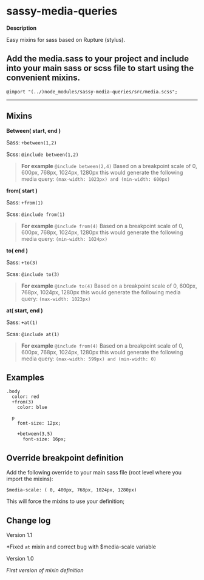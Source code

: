 sassy-media-queries
==================
**Description**

Easy mixins for sass based on Rupture (stylus).

Add the media.sass to your project and include into your main sass or scss file to start using the convenient mixins.
------------------------------
    @import "(../)node_modules/sassy-media-queries/src/media.scss";
------------------------------

Mixins
------
**Between( start, end )**

Sass: `+between(1,2)`

Scss: `@include between(1,2)`

> **For example**
> `@include between(2,4)`
> Based on a breakpoint scale of 0, 600px, 768px, 1024px, 1280px this would generate the following media query:
> `(max-width: 1023px) and (min-width: 600px)`

**from( start )**

Sass: `+from(1)`

Scss: `@include from(1)`

> **For example**
> `@include from(4)`
> Based on a breakpoint scale of 0, 600px, 768px, 1024px, 1280px this would generate the following media query:
> `(min-width: 1024px)`

**to( end )**

Sass: `+to(3)`

Scss: `@include to(3)`

> **For example**
> `@include to(4)`
> Based on a breakpoint scale of 0, 600px, 768px, 1024px, 1280px this would generate the following media query:
> `(max-width: 1023px)`

**at( start, end )**

Sass: `+at(1)`

Scss: `@include at(1)`

> **For example**
> `@include from(4)`
> Based on a breakpoint scale of 0, 600px, 768px, 1024px, 1280px this would generate the following media query:
> `(max-width: 599px) and (min-width: 0)`


Examples
------------------------------
    .body
      color: red
      +from(3)
        color: blue

      p
        font-size: 12px;

        +between(3,5)
          font-size: 16px;


Override breakpoint definition
------------------------------
Add the following override to your main sass file (root level where you import the mixins):

    $media-scale: ( 0, 400px, 768px, 1024px, 1280px)

This will force the mixins to use your definition;


Change log
----------
Version 1.1

*Fixed `at` mixin and correct bug with $media-scale variable

Version 1.0

*First  version of mixin definition*
